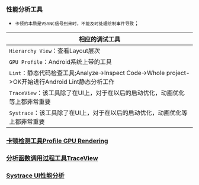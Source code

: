 ### 性能分析工具
+ `卡顿的本质是VSYNC信号到来时，不能及时处理绘制事件导致`；

|相应的调试工具|
|------|
|`Hierarchy View`：查看Layout层次|
|`GPU Profile`：Android系统上带的工具|
|`Lint`：静态代码检查工具;Analyze->Inspect Code->Whole project->OK开始进行Android Lint静态分析工作|
|`TraceView`：该工具除了在UI上，对于在以后的启动优化，动画优化等上都非常重要|
|`Systrace`：该工具除了在UI上，对于在以后的启动优化，动画优化等上都非常重要|

### [卡顿检测工具Profile GPU Rendering](https://github.com/ningbaoqi/PerformanceOptimization/blob/master/README-xingneng1.md)
### [分析函数调用过程工具TraceView](https://github.com/ningbaoqi/PerformanceOptimization/blob/master/README-xingneng2.md)
### [Systrace UI性能分析](https://github.com/ningbaoqi/PerformanceOptimization/blob/master/README-Systrace.md)
